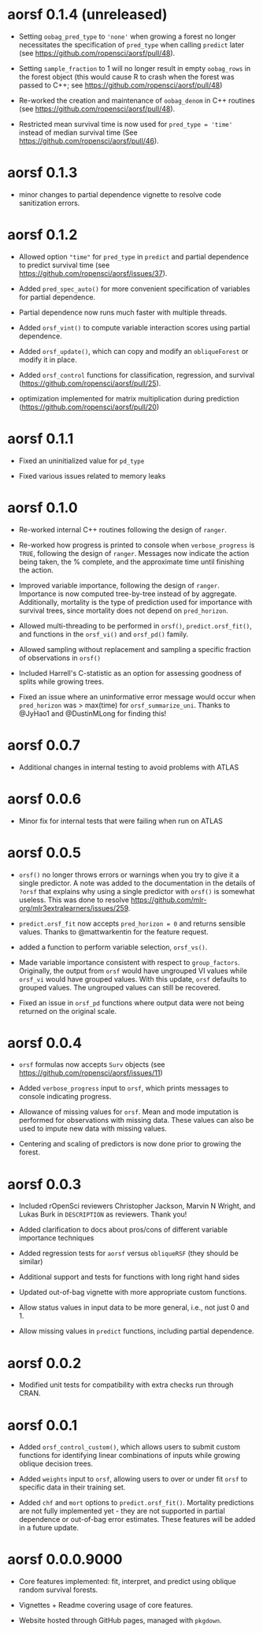 # aorsf 0.1.4 (unreleased)

* Setting `oobag_pred_type` to `'none'` when growing a forest no longer necessitates the specification of `pred_type` when calling `predict` later (see https://github.com/ropensci/aorsf/pull/48). 

* Setting `sample_fraction` to 1 will no longer result in empty `oobag_rows` in the forest object (this would cause R to crash when the forest was passed to C++; see https://github.com/ropensci/aorsf/pull/48)

* Re-worked the creation and maintenance of `oobag_denom` in C++ routines (see https://github.com/ropensci/aorsf/pull/48).

* Restricted mean survival time is now used for `pred_type = 'time'` instead of median survival time (See https://github.com/ropensci/aorsf/pull/46).

# aorsf 0.1.3

* minor changes to partial dependence vignette to resolve code sanitization errors. 

# aorsf 0.1.2

* Allowed option `"time"` for `pred_type` in `predict` and partial dependence to predict survival time (see https://github.com/ropensci/aorsf/issues/37).

* Added `pred_spec_auto()` for more convenient specification of variables for partial dependence.

* Partial dependence now runs much faster with multiple threads.

* Added `orsf_vint()` to compute variable interaction scores using partial dependence.

* Added `orsf_update()`, which can copy and modify an `obliqueForest` or modify it in place.

* Added `orsf_control` functions for classification, regression, and survival (https://github.com/ropensci/aorsf/pull/25).

* optimization implemented for matrix multiplication during prediction (https://github.com/ropensci/aorsf/pull/20)

# aorsf 0.1.1

* Fixed an uninitialized value for `pd_type`

* Fixed various issues related to memory leaks

# aorsf 0.1.0

* Re-worked internal C++ routines following the design of `ranger`. 

* Re-worked how progress is printed to console when `verbose_progress` is `TRUE`, following the design of `ranger`. Messages now indicate the action being taken, the % complete, and the approximate time until finishing the action. 

* Improved variable importance, following the design of `ranger`. Importance is now computed tree-by-tree instead of by aggregate. Additionally, mortality is the type of prediction used for importance with survival trees, since mortality does not depend on `pred_horizon`.

* Allowed multi-threading to be performed in `orsf()`, `predict.orsf_fit()`, and functions in the `orsf_vi()` and `orsf_pd()` family.

* Allowed sampling without replacement and sampling a specific fraction of observations in `orsf()`

* Included Harrell's C-statistic as an option for assessing goodness of splits while growing trees.

* Fixed an issue where an uninformative error message would occur when `pred_horizon` was > max(time) for `orsf_summarize_uni`. Thanks to @JyHao1 and @DustinMLong for finding this!

# aorsf 0.0.7

* Additional changes in internal testing to avoid problems with ATLAS

# aorsf 0.0.6

* Minor fix for internal tests that were failing when run on ATLAS

# aorsf 0.0.5

* `orsf()` no longer throws errors or warnings when you try to give it a single predictor. A note was added to the documentation in the details of `?orsf` that explains why using a single predictor with `orsf()` is somewhat useless. This was done to resolve https://github.com/mlr-org/mlr3extralearners/issues/259.

* `predict.orsf_fit` now accepts `pred_horizon = 0` and returns sensible values. Thanks to @mattwarkentin for the feature request.

* added a function to perform variable selection, `orsf_vs()`.

* Made variable importance consistent with respect to `group_factors`. Originally, the output from `orsf` would have ungrouped VI values while `orsf_vi` would have grouped values. With this update, `orsf` defaults to grouped values. The ungrouped values can still be recovered.

* Fixed an issue in `orsf_pd` functions where output data were not being returned on the original scale.


# aorsf 0.0.4

* `orsf` formulas now accepts `Surv` objects (see https://github.com/ropensci/aorsf/issues/11)

* Added `verbose_progress` input to `orsf`, which prints messages to console indicating progress. 

* Allowance of missing values for `orsf`. Mean and mode imputation is performed for observations with missing data. These values can also be used to impute new data with missing values.

* Centering and scaling of predictors is now done prior to growing the forest. 

# aorsf 0.0.3

* Included rOpenSci reviewers Christopher Jackson, Marvin N Wright, and Lukas Burk in `DESCRIPTION` as reviewers. Thank you!

* Added clarification to docs about pros/cons of different variable importance techniques

* Added regression tests for `aorsf` versus `obliqueRSF` (they should be similar)

* Additional support and tests for functions with long right hand sides

* Updated out-of-bag vignette with more appropriate custom functions.

* Allow status values in input data to be more general, i.e., not just 0 and 1.

* Allow missing values in `predict` functions, including partial dependence.

# aorsf 0.0.2

* Modified unit tests for compatibility with extra checks run through CRAN.

# aorsf 0.0.1

* Added `orsf_control_custom()`, which allows users to submit custom functions for identifying linear combinations of inputs while growing oblique decision trees.

* Added `weights` input to `orsf`, allowing users to over or under fit `orsf` to specific data in their training set.

* Added `chf` and `mort` options to `predict.orsf_fit()`. Mortality predictions are not fully implemented yet - they are not supported in partial dependence or out-of-bag error estimates. These features will be added in a future update.

# aorsf 0.0.0.9000

* Core features implemented: fit, interpret, and predict using oblique random survival forests.

* Vignettes + Readme covering usage of core features.

* Website hosted through GitHub pages, managed with `pkgdown`.

